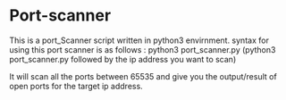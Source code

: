 # Port-scanner
This is a port_Scanner script written in python3 envirnment.
syntax for using this port scanner is as follows :
python3 port_scanner.py <ip address>           (python3 port_scanner.py followed by the ip address you want to scan)

It will scan all the ports between 65535 and give you the output/result of open ports for the target ip address. 
